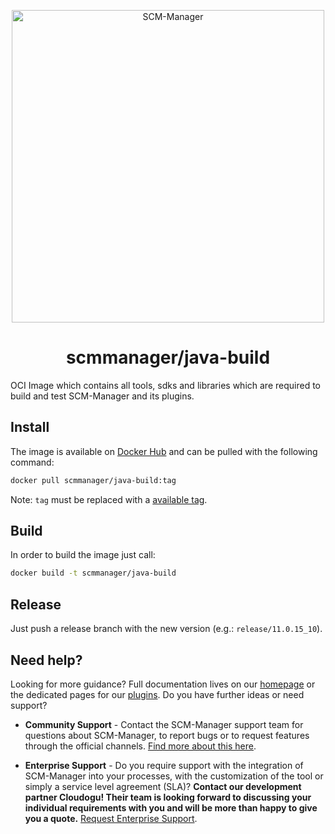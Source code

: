 <p align="center">
  <a href="https://scm-manager.org/">
    <img alt="SCM-Manager" src="https://download.scm-manager.org/images/logo/scm-manager_logo.png" width="500" />
  </a>
</p>
<h1 align="center">
  scmmanager/java-build
</h1>

OCI Image which contains all tools, sdks and libraries which are required to build and test SCM-Manager and its plugins.

## Install

The image is available on [Docker Hub](https://hub.docker.com/r/scmmanager/java-build) and can be pulled with the following command:

```bash
docker pull scmmanager/java-build:tag
```

Note: `tag` must be replaced with a [available tag](https://hub.docker.com/r/scmmanager/java-build/tags?page=1&ordering=last_updated).

## Build

In order to build the image just call:

```bash
docker build -t scmmanager/java-build
```

## Release

Just push a release branch with the new version (e.g.: `release/11.0.15_10`).

## Need help?

Looking for more guidance? Full documentation lives on our [homepage](https://scm-manager.org/docs/) or the dedicated pages for our [plugins](https://scm-manager.org/plugins/). Do you have further ideas or need support?

- **Community Support** - Contact the SCM-Manager support team for questions about SCM-Manager, to report bugs or to request features through the official channels. [Find more about this here](https://scm-manager.org/support/).

- **Enterprise Support** - Do you require support with the integration of SCM-Manager into your processes, with the customization of the tool or simply a service level agreement (SLA)? **Contact our development partner Cloudogu! Their team is looking forward to discussing your individual requirements with you and will be more than happy to give you a quote.** [Request Enterprise Support](https://cloudogu.com/en/scm-manager-enterprise/).
